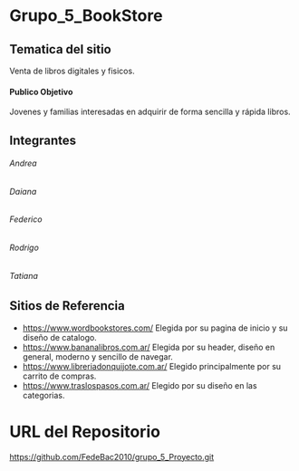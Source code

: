 # Grupo_5_BookStore
## Tematica del sitio
Venta de libros digitales y fisicos.

#### Publico Objetivo
Jovenes y familias interesadas en adquirir de forma sencilla y rápida libros.

## Integrantes
###### Andrea
###### Daiana
###### Federico
###### Rodrigo
###### Tatiana

## Sitios de Referencia
* https://www.wordbookstores.com/
Elegida por su pagina de inicio y su diseño de catalogo.
* https://www.bananalibros.com.ar/
Elegida por su header, diseño en general, moderno y sencillo de navegar.
* https://www.libreriadonquijote.com.ar/
Elegido principalmente por su carrito de compras.
* https://www.traslospasos.com.ar/
Elegido por su diseño en las categorias.

# URL del Repositorio
https://github.com/FedeBac2010/grupo_5_Proyecto.git
